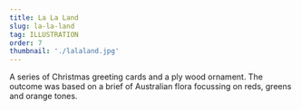 ```yaml
---
title: La La Land
slug: la-la-land
tag: ILLUSTRATION
order: 7
thumbnail: './lalaland.jpg'
---
```


A series of Christmas greeting cards and a ply wood ornament. The outcome was based on a brief of Australian flora focussing on reds, greens and orange tones.
